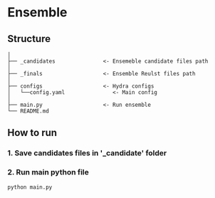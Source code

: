 # Ensemble

## Structure
```
│
├── _candidates               <- Ensemeble candidate files path
│
├── _finals                   <- Ensemble Reulst files path
│
├── configs                   <- Hydra configs
│   └──config.yaml               <- Main config
│
├── main.py                   <- Run ensemble
└── README.md
```

## How to run

### 1. Save candidates files in '_candidate' folder
### 2. Run main python file
```bash
python main.py
```